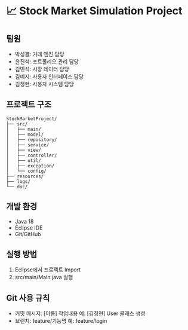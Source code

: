 # 📈 Stock Market Simulation Project

## 팀원
- 박성결: 거래 엔진 담당
- 윤진석: 포트폴리오 관리 담당
- 김민석: 시장 데이터 담당
- 김예지: 사용자 인터페이스 담당
- 김정현: 사용자 시스템 담당

## 프로젝트 구조
```
StockMarketProject/
├── src/
│   ├── main/
│   ├── model/
│   ├── repository/
│   ├── service/
│   ├── view/
│   ├── controller/
│   ├── util/
│   ├── exception/
│   └── config/
├── resources/
├── logs/
└── doc/
```

## 개발 환경
- Java 18
- Eclipse IDE
- Git/GitHub

## 실행 방법
1. Eclipse에서 프로젝트 Import
2. src/main/Main.java 실행

## Git 사용 규칙
- 커밋 메시지: [이름] 작업내용
  예: [김정현] User 클래스 생성
- 브랜치: feature/기능명
  예: feature/login